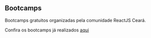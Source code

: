 ## Bootcamps

Bootcamps gratuitos organizadas pela comunidade ReactJS Ceará.

Confira os bootcamps já realizados [aqui](https://github.com/reactjs-ceara/bootcamps/issues?q=is%3Aissue+is%3Aclosed)
